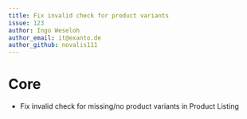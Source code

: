 ```yaml
---
title: Fix invalid check for product variants
issue: 123
author: Ingo Weseloh
author_email: it@exanto.de
author_github: novalis111
---
```

# Core
* Fix invalid check for missing/no product variants in Product Listing
